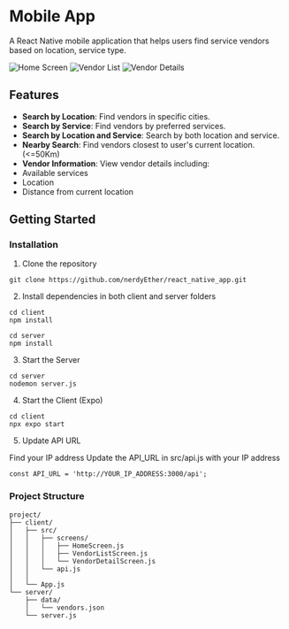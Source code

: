# Mobile App

A React Native mobile application that helps users find  service vendors based on location, service type.

![Home Screen](/screenshots/home_screen.jpg)
![Vendor List](/screenshots/vendor_list.jpg) 
![Vendor Details](/screenshots/vendor_detail.jpg)

## Features

- **Search by Location**: Find vendors in specific cities.
- **Search by Service**: Find vendors by preferred services.
- **Search by Location and Service**: Search by both location and service.
- **Nearby Search**: Find vendors closest to user's current location. (<=50Km)
- **Vendor Information**: View vendor details including:
 - Available services
 - Location
 - Distance from current location

## Getting Started


### Installation

1. Clone the repository
```
git clone https://github.com/nerdyEther/react_native_app.git
```
2. Install dependencies in both client and server folders

```
cd client
npm install

cd server
npm install
```

3. Start the Server

```
cd server
nodemon server.js
```

4. Start the Client (Expo)

```
cd client
npx expo start
```

5. Update API URL

Find your  IP address
Update the API_URL in src/api.js with your IP address

```
const API_URL = 'http://YOUR_IP_ADDRESS:3000/api';
```

### Project Structure

```
project/
├── client/
│   ├── src/
│   │   ├── screens/
│   │   │   ├── HomeScreen.js
│   │   │   ├── VendorListScreen.js
│   │   │   └── VendorDetailScreen.js
│   │   └── api.js
│   │       
│   └── App.js
└── server/
    ├── data/
    │   └── vendors.json
    └── server.js

```

